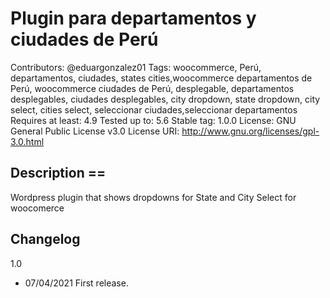 # Plugin para departamentos y ciudades de Perú

Contributors: @eduargonzalez01
Tags: woocommerce, Perú, departamentos, ciudades, states cities,woocommerce departamentos de Perú, woocommerce ciudades de Perú, desplegable, departamentos desplegables, ciudades desplegables, city dropdown, state dropdown, city select, cities select,
seleccionar ciudades,seleccionar departamentos
Requires at least: 4.9
Tested up to: 5.6
Stable tag: 1.0.0
License: GNU General Public License v3.0
License URI: <http://www.gnu.org/licenses/gpl-3.0.html>

## Description ==

Wordpress plugin that shows dropdowns for State and City Select for woocomerce

## Changelog

1.0

* 07/04/2021 First release.
